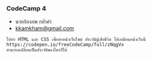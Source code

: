 ### CodeCamp 4

- นายก้องภพ กล่ำคำ
- kkamkham@gmail.com

```
ให้ทำ HTML และ CSS เพื่อทำหน้าเว็บไซต์ ประวัติผู้เสียชีวิต ให้เหมือนหน้าเว็บนี้ https://codepen.io/freeCodeCamp/full/zNqgVx
สามารถเปลี่ยนเป็นประวัติของใครก็ได้
```

